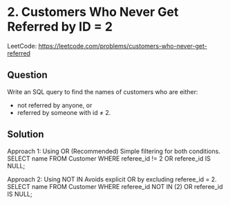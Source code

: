 # 2. Customers Who Never Get Referred by ID = 2

LeetCode: https://leetcode.com/problems/customers-who-never-get-referred

## Question
Write an SQL query to find the names of customers who are either:
- not referred by anyone, or
- referred by someone with id ≠ 2.

## Solution

Approach 1: Using OR (Recommended)
Simple filtering for both conditions.
SELECT name
FROM Customer
WHERE referee_id != 2 OR referee_id IS NULL;

Approach 2: Using NOT IN
Avoids explicit OR by excluding referee_id = 2.
SELECT name
FROM Customer
WHERE referee_id NOT IN (2) OR referee_id IS NULL;
